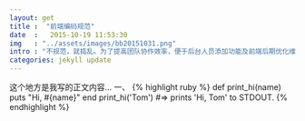 ```yaml
---
layout: get
title :  "前端编码规范"
date  :   2015-10-19 11:53:30
img   : "../assets/images/bb20151031.png"
intro : "不规范，就捣乱。为了提高团队协作效率，便于后台人员添加功能及前端后期优化维护，输出高质量的文档，特总结此规范文档，本规范文档一经确认，前端开发人员必须按本文档规范进行前台页面开发。"
categories: jekyll update
---
```

这个地方是我写的正文内容...
一、
{% highlight ruby %}
def print_hi(name)
  puts "Hi, #{name}"
end
print_hi('Tom')
#=> prints 'Hi, Tom' to STDOUT.
{% endhighlight %}